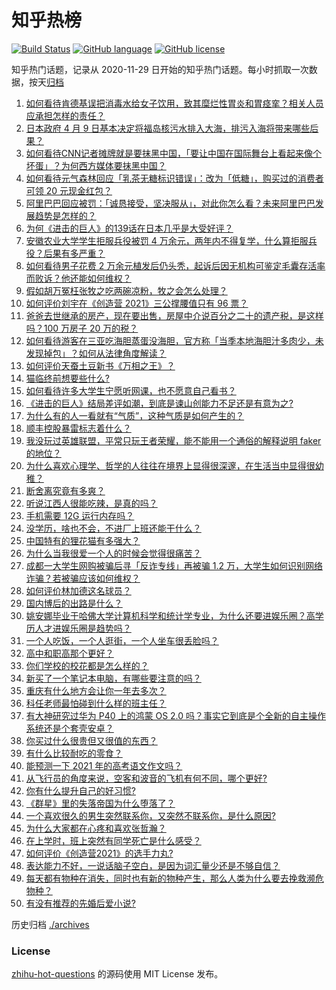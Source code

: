 # 知乎热榜
[![Build Status](https://github.com/ToWeLong/zhihu-hot-questions/workflows/CI/badge.svg)](https://github.com/ToWeLong/zhihu-hot-questions/actions)
[![GitHub language](https://img.shields.io/badge/language-golang-orange.svg)](https://golang.org/)
[![GitHub license](https://img.shields.io/github/license/ToWeLong/zhihu-hot-questions)](https://github.com/ToWeLong/zhihu-hot-questions/blob/main/LICENSE)

知乎热门话题，记录从 2020-11-29 日开始的知乎热门话题。每小时抓取一次数据，按天[归档](./archives)

<!-- BEGIN -->

1. [如何看待肯德基误把消毒水给女子饮用，致其糜烂性胃炎和胃痉挛？相关人员应承担怎样的责任？](https://www.zhihu.com/question/454007003)
1. [日本政府 4 月 9 日基本决定将福岛核污水排入大海，排污入海将带来哪些后果？](https://www.zhihu.com/question/453704409)
1. [如何看待CNN记者摊牌就是要抹黑中国，「要让中国在国际舞台上看起来像个坏蛋」？为何西方媒体要抹黑中国？](https://www.zhihu.com/question/453714590)
1. [如何看待元气森林回应「乳茶无糖标识错误」：改为「低糖」，购买过的消费者可领 20 元现金红包？](https://www.zhihu.com/question/454016260)
1. [阿里巴巴回应被罚：「诚恳接受，坚决服从」，对此你怎么看？未来阿里巴巴发展趋势是怎样的？](https://www.zhihu.com/question/453835793)
1. [为何《进击的巨人》的139话在日本几乎是大受好评？](https://www.zhihu.com/question/453645866)
1. [安徽农业大学学生拒服兵役被罚 4 万余元，两年内不得复学，什么算拒服兵役？后果有多严重？](https://www.zhihu.com/question/452942849)
1. [如何看待男子花费 2 万余元植发后仍头秃，起诉后因无机构可鉴定毛囊存活率而败诉？他还能如何维权？](https://www.zhihu.com/question/453680714)
1. [假如胡万冤枉张牧之吃两碗凉粉，牧之会怎么处理？](https://www.zhihu.com/question/422300296)
1. [如何评价刘宇在《创造营 2021》三公撑腰值只有 96 票？](https://www.zhihu.com/question/453982935)
1. [爸爸去世继承的房产，现在要出售，房屋中介说百分之二十的遗产税，是这样吗？100 万房子 20 万的税？](https://www.zhihu.com/question/348287427)
1. [如何看待游客在三亚吃海胆蒸蛋没海胆，官方称「当季本地海胆汁多肉少，未发现掉包」？如何从法律角度解读？](https://www.zhihu.com/question/454031777)
1. [如何评价天蚕土豆新书《万相之王》？](https://www.zhihu.com/question/453333735)
1. [猫临终前想要些什么?](https://www.zhihu.com/question/28352696)
1. [如何看待许多大学生宁愿听网课，也不愿意自己看书？](https://www.zhihu.com/question/453875656)
1. [《进击的巨人》结局差评如潮，到底是谏山创能力不足还是有意为之?](https://www.zhihu.com/question/453521322)
1. [为什么有的人一看就有“气质”，这种气质是如何产生的？](https://www.zhihu.com/question/439868962)
1. [顺丰控股暴雷标志着什么？](https://www.zhihu.com/question/453684614)
1. [我没玩过英雄联盟，平常只玩王者荣耀，能不能用一个通俗的解释说明 faker 的地位？](https://www.zhihu.com/question/432404612)
1. [为什么喜欢心理学、哲学的人往往在境界上显得很深邃，在生活当中显得很幼稚？](https://www.zhihu.com/question/30196004)
1. [断舍离究竟有多爽？](https://www.zhihu.com/question/446430795)
1. [听说江西人很能吃辣，是真的吗？](https://www.zhihu.com/question/406439662)
1. [手机需要 12G 运行内存吗？](https://www.zhihu.com/question/375186677)
1. [没学历，啥也不会，不进厂上班还能干什么？](https://www.zhihu.com/question/453474150)
1. [中国特有的狸花猫有多强大？](https://www.zhihu.com/question/423321345)
1. [为什么当我很爱一个人的时候会觉得很痛苦？](https://www.zhihu.com/question/418006057)
1. [成都一大学生网购被骗后寻「反诈专线」再被骗 1.2 万，大学生如何识别网络诈骗？若被骗应该如何维权？](https://www.zhihu.com/question/453533419)
1. [如何评价林加德这名球员？](https://www.zhihu.com/question/265060088)
1. [国内博后的出路是什么？](https://www.zhihu.com/question/335880630)
1. [姚安娜毕业于哈佛大学计算机科学和统计学专业，为什么还要进娱乐圈？高学历人才进娱乐圈是趋势吗？](https://www.zhihu.com/question/439314149)
1. [一个人吃饭，一个人逛街，一个人坐车很丢脸吗？](https://www.zhihu.com/question/451216949)
1. [高中和职高那个更好？](https://www.zhihu.com/question/452590340)
1. [你们学校的校花都是怎么样的？](https://www.zhihu.com/question/368918871)
1. [新买了一个笔记本电脑，有哪些要注意的吗？](https://www.zhihu.com/question/448396633)
1. [重庆有什么地方会让你一年去多次？](https://www.zhihu.com/question/54172748)
1. [科任老师最怕碰到什么样的班主任？](https://www.zhihu.com/question/452814248)
1. [有大神研究过华为 P40 上的鸿蒙 OS 2.0 吗？事实它到底是个全新的自主操作系统还是个套壳安卓？](https://www.zhihu.com/question/448136663)
1. [你买过什么很贵但又很值的东西？](https://www.zhihu.com/question/342482043)
1. [有什么比较耐吃的零食？](https://www.zhihu.com/question/62354587)
1. [能预测一下 2021 年的高考语文作文吗？](https://www.zhihu.com/question/451864903)
1. [从飞行员的角度来说，空客和波音的飞机有何不同，哪个更好?](https://www.zhihu.com/question/451541834)
1. [你有什么提升自己的好习惯?](https://www.zhihu.com/question/428574702)
1. [《群星》里的失落帝国为什么堕落了？](https://www.zhihu.com/question/314703198)
1. [一个喜欢很久的男生突然联系你，又突然不联系你，是什么原因?](https://www.zhihu.com/question/451699247)
1. [为什么大家都在心疼和喜欢张哲瀚？](https://www.zhihu.com/question/453419513)
1. [在上学时，班上突然有同学死亡是什么感受？](https://www.zhihu.com/question/299156682)
1. [如何评价《创造营2021》的选手力丸?](https://www.zhihu.com/question/446353441)
1. [表达能力不好，一说话脑子空白，是因为词汇量少还是不够自信？](https://www.zhihu.com/question/442551957)
1. [每天都有物种在消失，同时也有新的物种产生，那么人类为什么要去挽救濒危物种？](https://www.zhihu.com/question/453109019)
1. [有没有推荐的先婚后爱小说?](https://www.zhihu.com/question/433522108)

<!-- END -->

历史归档 [./archives](./archives)


### License
[zhihu-hot-questions](https://github.com/towelong/zhihu-hot-questions) 的源码使用 MIT License 发布。